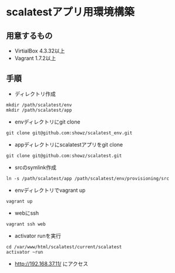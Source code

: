 # scalatestアプリ用環境構築

## 用意するもの
* VirtialBox 4.3.32以上
* Vagrant 1.7.2以上

## 手順
- ディレクトリ作成
```
mkdir /path/scalatest/env
mkdir /path/scalatest/app
```
- envディレクトリにgit clone
```
git clone git@github.com:showz/scalatest_env.git
```
- appディレクトリにscalatestアプリをgit clone
```
git clone git@github.com:showz/scalatest.git
```
- srcのsymlink作成
```
ln -s /path/scalatest/app /path/scalatest/env/provisioning/src
```
- envディレクトリでvagrant up
```
vagrant up
```
- webにssh
```
vagrant ssh web
```
- activator runを実行
```
cd /var/www/html/scalatest/current/scalatest
activator ~run
```
- http://192.168.37.11/ にアクセス
